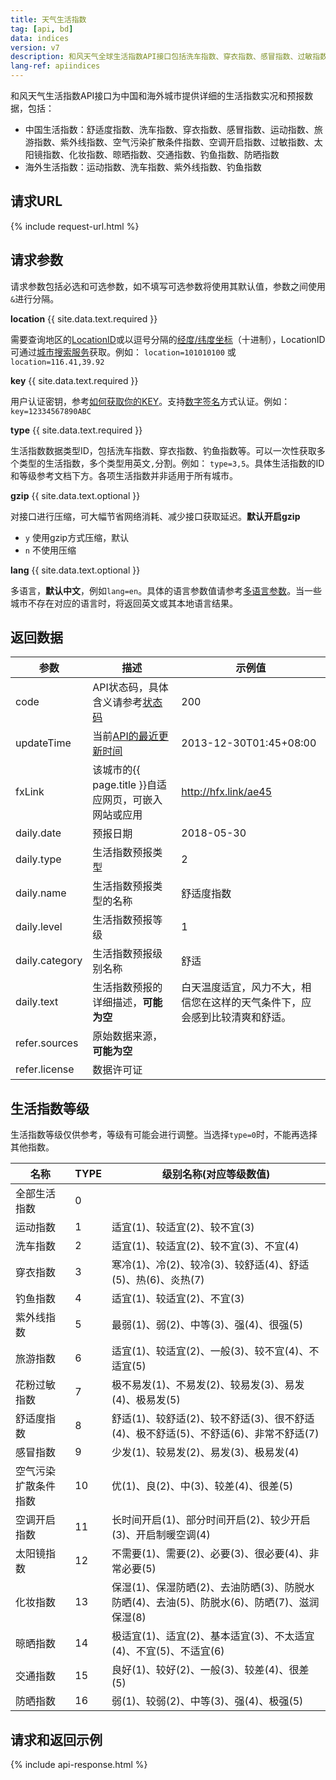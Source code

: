 ```yaml
---
title: 天气生活指数
tag: [api, bd]
data: indices
version: v7
description: 和风天气全球生活指数API接口包括洗车指数、穿衣指数、感冒指数、过敏指数、紫外线指数、钓鱼指数等20多种数据，生活指数API支持全国4000+个市县区和海外15万个城市天气预报。
lang-ref: apiindices
---
```


和风天气生活指数API接口为中国和海外城市提供详细的生活指数实况和预报数据，包括：

- 中国生活指数：舒适度指数、洗车指数、穿衣指数、感冒指数、运动指数、旅游指数、紫外线指数、空气污染扩散条件指数、空调开启指数、过敏指数、太阳镜指数、化妆指数、晾晒指数、交通指数、钓鱼指数、防晒指数
- 海外生活指数：运动指数、洗车指数、紫外线指数、钓鱼指数

## 请求URL

{% include request-url.html %}

## 请求参数

请求参数包括必选和可选参数，如不填写可选参数将使用其默认值，参数之间使用`&`进行分隔。

**location** {{ site.data.text.required }}

需要查询地区的[LocationID](/docs/start/glossary#locationid)或以逗号分隔的[经度/纬度坐标](/docs/start/glossary#coordinate)（十进制），LocationID可通过[城市搜索服务](/docs/api/geo)获取。例如： `location=101010100` 或 `location=116.41,39.92`

**key** {{ site.data.text.required }}

用户认证密钥，参考[如何获取你的KEY](/docs/start/get-api-key)。支持[数字签名](/docs/faq/technical#signature-authentication)方式认证。例如：`key=12334567890ABC`

**type** {{ site.data.text.required }}

生活指数数据类型ID，包括洗车指数、穿衣指数、钓鱼指数等。可以一次性获取多个类型的生活指数，多个类型用英文`,`分割。例如： `type=3,5`。具体生活指数的ID和等级参考文档下方。各项生活指数并非适用于所有城市。         

**gzip** {{ site.data.text.optional }}

对接口进行压缩，可大幅节省网络消耗、减少接口获取延迟。**默认开启gzip**

- `y` 使用gzip方式压缩，默认
- `n` 不使用压缩

**lang** {{ site.data.text.optional }}

多语言，**默认中文**，例如`lang=en`。具体的语言参数值请参考[多语言参数](/docs/start/language)。当一些城市不存在对应的语言时，将返回英文或其本地语言结果。

## 返回数据

| 参数           | 描述                                                               | 示例值                                                                     |
| -------------- | ------------------------------------------------------------------ | -------------------------------------------------------------------------- |
| code           | API状态码，具体含义请参考[状态码](/docs/start/status-code)         | 200                                                                        |
| updateTime     | 当前[API的最近更新时间](/docs/start/glossary#updatetime) | 2013-12-30T01:45+08:00                                                     |
| fxLink         | 该城市的{{ page.title }}自适应网页，可嵌入网站或应用               | http://hfx.link/ae45                                                       |
| daily.date     | 预报日期                                                           | 2018-05-30                                                                 |
| daily.type     | 生活指数预报类型                                                   | 2                                                                          |
| daily.name     | 生活指数预报类型的名称                                             | 舒适度指数                                                                 |
| daily.level    | 生活指数预报等级                                                   | 1                                                                          |
| daily.category | 生活指数预报级别名称                                               | 舒适                                                                       |
| daily.text     | 生活指数预报的详细描述，**可能为空**                               | 白天温度适宜，风力不大，相信您在这样的天气条件下，应会感到比较清爽和舒适。 |
| refer.sources  | 原始数据来源，**可能为空**                                         |                                                                            |
| refer.license  | 数据许可证                                                       |                                                                            |

## 生活指数等级

生活指数等级仅供参考，等级有可能会进行调整。当选择`type=0`时，不能再选择其他指数。

| 名称           | TYPE | 级别名称(对应等级数值)                                                                     |
| ---------------------- | ---------- | ------------------------------------------------------------------------------------------ |
| 全部生活指数           | 0          |                                                                                            |
| 运动指数               | 1          | 适宜(1)、较适宜(2)、较不宜(3)                                                              |
| 洗车指数               | 2          | 适宜(1)、较适宜(2)、较不宜(3)、不宜(4)                                                     |
| 穿衣指数               | 3          | 寒冷(1)、冷(2)、较冷(3)、较舒适(4)、舒适(5)、热(6)、炎热(7)                                |
| 钓鱼指数               | 4          | 适宜(1)、较适宜(2)、不宜(3)                                                                |
| 紫外线指数             | 5          | 最弱(1)、弱(2)、中等(3)、强(4)、很强(5)                                                    |
| 旅游指数               | 6          | 适宜(1)、较适宜(2)、一般(3)、较不宜(4)、不适宜(5)                                          |
| 花粉过敏指数           | 7          | 极不易发(1)、不易发(2)、较易发(3)、易发(4)、极易发(5)                                      |
| 舒适度指数             | 8          | 舒适(1)、较舒适(2)、较不舒适(3)、很不舒适(4)、极不舒适(5)、不舒适(6)、非常不舒适(7)        |
| 感冒指数               | 9          | 少发(1)、较易发(2)、易发(3)、极易发(4)                                                     |
| 空气污染扩散条件指数 | 10         | 优(1)、良(2)、中(3)、较差(4)、很差(5)                                                      |
| 空调开启指数           | 11         | 长时间开启(1)、部分时间开启(2)、较少开启(3)、开启制暖空调(4)                               |
| 太阳镜指数             | 12         | 不需要(1)、需要(2)、必要(3)、很必要(4)、非常必要(5)                                        |
| 化妆指数               | 13         | 保湿(1)、保湿防晒(2)、去油防晒(3)、防脱水防晒(4)、去油(5)、防脱水(6)、防晒(7)、滋润保湿(8) |
| 晾晒指数               | 14         | 极适宜(1)、适宜(2)、基本适宜(3)、不太适宜(4)、不宜(5)、不适宜(6)                           |
| 交通指数               | 15         | 良好(1)、较好(2)、一般(3)、较差(4)、很差(5)                                                |
| 防晒指数               | 16         | 弱(1)、较弱(2)、中等(3)、强(4)、极强(5)                                                    |

## 请求和返回示例

{% include api-response.html %}
